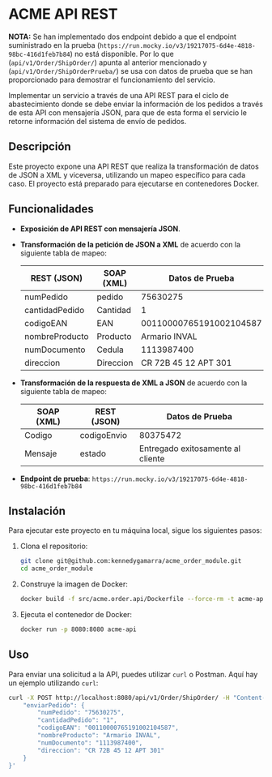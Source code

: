 # ACME API REST

**NOTA:** Se han implementado dos endpoint debido a que el endpoint suministrado en la prueba (`https://run.mocky.io/v3/19217075-6d4e-4818-98bc-416d1feb7b84`) no está disponible. Por lo que (`api/v1/Order/ShipOrder/`) apunta al anterior mencionado y (`api/v1/Order/ShipOrderPrueba/`) se usa con datos de prueba que se han proporcionado para demostrar el funcionamiento del servicio.


Implementar un servicio a través de una API REST para el ciclo de abastecimiento donde se debe enviar la información de los pedidos a través de esta API con mensajería JSON, para que de esta forma el servicio le retorne información del sistema de envío de pedidos.

## Descripción

Este proyecto expone una API REST que realiza la transformación de datos de JSON a XML y viceversa, utilizando un mapeo específico para cada caso. El proyecto está preparado para ejecutarse en contenedores Docker.

## Funcionalidades

- **Exposición de API REST con mensajería JSON**.
- **Transformación de la petición de JSON a XML** de acuerdo con la siguiente tabla de mapeo:

    | REST (JSON)       | SOAP (XML)   | Datos de Prueba                 |
    |-------------------|--------------|----------------------------------|
    | numPedido         | pedido       | 75630275                        |
    | cantidadPedido    | Cantidad     | 1                               |
    | codigoEAN         | EAN          | 00110000765191002104587         |
    | nombreProducto    | Producto     | Armario INVAL                   |
    | numDocumento      | Cedula       | 1113987400                      |
    | direccion         | Direccion    | CR 72B 45 12 APT 301            |

- **Transformación de la respuesta de XML a JSON** de acuerdo con la siguiente tabla de mapeo:

    | SOAP (XML)        | REST (JSON)  | Datos de Prueba                  |
    |-------------------|--------------|----------------------------------|
    | Codigo            | codigoEnvio  | 80375472                         |
    | Mensaje           | estado       | Entregado exitosamente al cliente|

- **Endpoint de prueba**: `https://run.mocky.io/v3/19217075-6d4e-4818-98bc-416d1feb7b84`

## Instalación

Para ejecutar este proyecto en tu máquina local, sigue los siguientes pasos:

1. Clona el repositorio:
    ```bash
    git clone git@github.com:kennedygamarra/acme_order_module.git
    cd acme_order_module
    ```

2. Construye la imagen de Docker:
    ```bash
    docker build -f src/acme.order.api/Dockerfile --force-rm -t acme-api .
    ```

3. Ejecuta el contenedor de Docker:
    ```bash
    docker run -p 8080:8080 acme-api
    ```

## Uso

Para enviar una solicitud a la API, puedes utilizar `curl` o Postman. Aquí hay un ejemplo utilizando `curl`:

```bash
curl -X POST http://localhost:8080/api/v1/Order/ShipOrder/ -H "Content-Type: application/json" -d '{
	"enviarPedido": {
		"numPedido": "75630275",
		"cantidadPedido": "1",
		"codigoEAN": "00110000765191002104587",
		"nombreProducto": "Armario INVAL",
		"numDocumento": "1113987400",
		"direccion": "CR 72B 45 12 APT 301"
	}
}'

